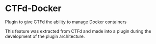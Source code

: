 # CTFd-Docker
Plugin to give CTFd the ability to manage Docker containers

This feature was extracted from CTFd and made into a plugin during the development of the plugin architecture. 
